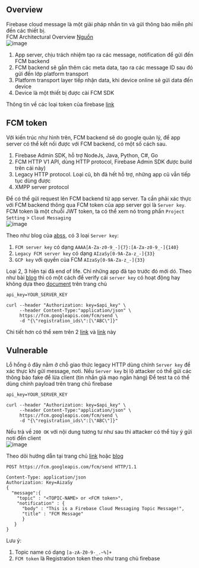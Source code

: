 ## Overview  
Firebase cloud message là một giải pháp nhắn tin và gửi thông báo miễn phí đến các thiết bị.  
FCM Architectural Overview [Nguồn](https://firebase.google.com/docs/cloud-messaging/fcm-architecture)  
![image](https://user-images.githubusercontent.com/22276823/129903911-cbd68a19-0172-4696-a579-3da1cbc3c449.png)  

1. App server, chịu trách nhiệm tạo ra các message, notification để gửi đến FCM backend  
2. FCM backend sẽ gắn thêm các meta data, tạo ra các message ID sau đó gửi đến lớp platform transport  
3. Platform transport layer tiếp nhận data, khi device online sẽ gửi data đến device  
4. Device là một thiết bị được cài FCM SDK  

Thông tin về các loại token của firebase [link](https://firebase.google.com/docs/cloud-messaging/concept-options#credentials)  

## FCM token  
Với kiến trúc như hình trên, FCM backend sẽ do google quản lý, để app server có thể kết nối được với FCM backend, có một số cách sau.  
1. Firebase Admin SDK, hỗ trợ NodeJs, Java, Python, C#, Go  
2. FCM HTTP V1 API, dùng HTTP protocol, Firebase Admin SDK được build trên cái này)  
3. Legacy HTTP protocol. Loại cũ, bh đã hết hỗ trợ, những app cũ vẫn tiếp tục dùng được  
4. XMPP server protocol  

Để có thể gửi request lên FCM backend từ app server. Ta cần phải xác thực với FCM backend thông qua FCM token của app server gọi là `Server key`. FCM token là một chuỗi JWT token, ta có thể xem nó trong phần `Project Setting` > `Cloud Messaging`  
![image](https://user-images.githubusercontent.com/22276823/129891099-72c4968c-919e-41f8-9737-e1a1550dc0e7.png)  

Theo như blog của [abss](https://abss.me/posts/fcm-takeover/), có 3 loại `Server key`:  
1. `FCM server key` có dạng `AAAA[A-Za-z0-9_-]{7}:[A-Za-z0-9_-]{140}`  
2. `Legacy FCM server key` có dạng `AIzaSy[0-9A-Za-z_-]{33}`  
3. `GCP key` với quyền của FCM `AIzaSy[0-9A-Za-z_-]{33}`  

Loại 2, 3 hiện tại đã end of life. Chỉ những app đã tạo trước đó mới dó. Theo như bài [blog](https://abss.me/posts/fcm-takeover/) thì có một cách để verify cái `server key` có hoạt động hay không dựa theo [document](https://firebase.google.com/docs/cloud-messaging/auth-server#authorize-http-requests) trên trang chủ  
```
api_key=YOUR_SERVER_KEY

curl --header "Authorization: key=$api_key" \
     --header Content-Type:"application/json" \
     https://fcm.googleapis.com/fcm/send \
     -d "{\"registration_ids\":[\"ABC\"]}"
```  
Chi tiết hơn có thể xem trên 2 [link](https://apoorv487.medium.com/testing-fcm-push-notification-through-postman-terminal-part-1-5c2df94e6c8d) và [link](https://apoorv487.medium.com/testing-fcm-push-notification-http-v1-through-oauth-2-0-playground-postman-terminal-part-2-7d7a6a0e2fa0) này 

## Vulnerable  
Lỗ hổng ỏ đây nằm ở chỗ giao thức legacy HTTP dùng chính `Server key` để xác thực khi gửi message, noti. Nếu `Server key` bị lộ
attacker có thể gửi các thông báo fake để lừa client (tin nhắn giả mạo ngân hàng)
Để test ta có thể dùng chính payload trên trang chủ firebase  
```
api_key=YOUR_SERVER_KEY

curl --header "Authorization: key=$api_key" \
     --header Content-Type:"application/json" \
     https://fcm.googleapis.com/fcm/send \
     -d "{\"registration_ids\":[\"ABC\"]}"
```   
Nếu trả về `200 OK` với nội dung tương tư như sau thì attacker có thể tùy ý gửi noti đến client  
![image](https://user-images.githubusercontent.com/22276823/129899917-2f9909b1-1fff-4cd6-abaa-18a984fe0169.png)  
   
Theo dõi hướng dẫn tại trang chủ [link](https://firebase.google.com/docs/cloud-messaging/send-message#send-messages-using-the-legacy-app-server-protocols) hoặc [blog](https://apoorv487.medium.com/testing-fcm-push-notification-through-postman-terminal-part-1-5c2df94e6c8d)  
```
POST https://fcm.googleapis.com/fcm/send HTTP/1.1

Content-Type: application/json
Authorization: Key=AizaSy
{
  "message":{
    "topic" : "<TOPIC-NAME> or <FCM token>",
    "notification" : {
      "body" : "This is a Firebase Cloud Messaging Topic Message!",
      "title" : "FCM Message"
      }
   }
}
```  
Lưu ý:
1. Topic name có dạng `[a-zA-Z0-9-_.~%]+`  
2. `FCM token` là Registration token theo như trang chủ firebase  



